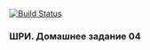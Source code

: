 [![Build Status](https://travis-ci.org/lsnq/shri-homework-04-06.svg?branch=master)](https://travis-ci.org/lsnq/shri-homework-04-06)

### ШРИ. Домашнее задание 04
